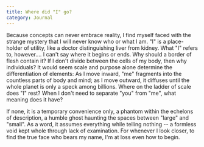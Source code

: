 ```yaml
---
title: Where did "I" go?
category: Journal
---
```


Because concepts can never embrace reality, I find myself faced with the
strange mystery that I will never know who or what I am.  "I" is a
place-holder of utility, like a doctor distinguishing liver from kidney.
What "I" refers to, however.... I can't say where it begins or ends.
Why should a border of flesh contain it?  If I don't divide between the
cells of my body, then why individuals?  It would seem scale and purpose
alone determine the differentiation of elements: As I move inward, "me"
fragments into the countless parts of body and mind; as I move outward,
it diffuses until the whole planet is only a speck among billions.
Where on the ladder of scale does "I" rest?  When I don't need to
separate "you" from "me", what meaning does it have?

If none, it is a temporary convenience only, a phantom within the
echelons of description, a humble ghost haunting the spaces between
"large" and "small".  As a word, it assumes everything while telling
nothing -- a formless void kept whole through lack of examination.  For
whenever I look closer, to find the true face who bears my name, I'm at
loss even how to begin.


